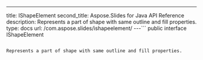 ---
title: IShapeElement
second_title: Aspose.Slides for Java API Reference
description: Represents a part of shape with same outline and fill properties.
type: docs
url: /com.aspose.slides/ishapeelement/
---```
public interface IShapeElement
```

Represents a part of shape with same outline and fill properties.
